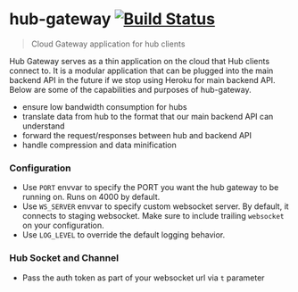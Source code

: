 # hub-gateway [![Build Status](https://semaphoreci.com/api/v1/projects/036b3d0f-b367-4b43-a323-d3f17c18da60/1289792/badge.svg)](https://semaphoreci.com/casaiq/hub-gateway)

> Cloud Gateway application for hub clients

Hub Gateway serves as a thin application on the cloud that Hub clients connect to.
It is a modular application that can be plugged into the main backend API in the future
if we stop using Heroku for main backend API.
Below are some of the capabilities and purposes of hub-gateway.

- ensure low bandwidth consumption for hubs
- translate data from hub to the format that our main backend API can understand
- forward the request/responses between hub and backend API
- handle compression and data minification

### Configuration

- Use `PORT` envvar to specify the PORT you want the hub gateway to be running on. Runs on 4000 by default.
- Use `WS_SERVER` envvar to specify custom websocket server. By default, it connects to staging websocket. Make sure to
    include trailing `websocket` on your configuration.
- Use `LOG_LEVEL` to override the default logging behavior.


### Hub Socket and Channel

- Pass the auth token as part of your websocket url via `t` parameter

